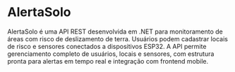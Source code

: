 # AlertaSolo
AlertaSolo é uma API REST desenvolvida em .NET para monitoramento de áreas com risco de deslizamento de terra. Usuários podem cadastrar locais de risco e sensores conectados a dispositivos ESP32. A API permite gerenciamento completo de usuários, locais e sensores, com estrutura pronta para alertas em tempo real e integração com frontend mobile.
